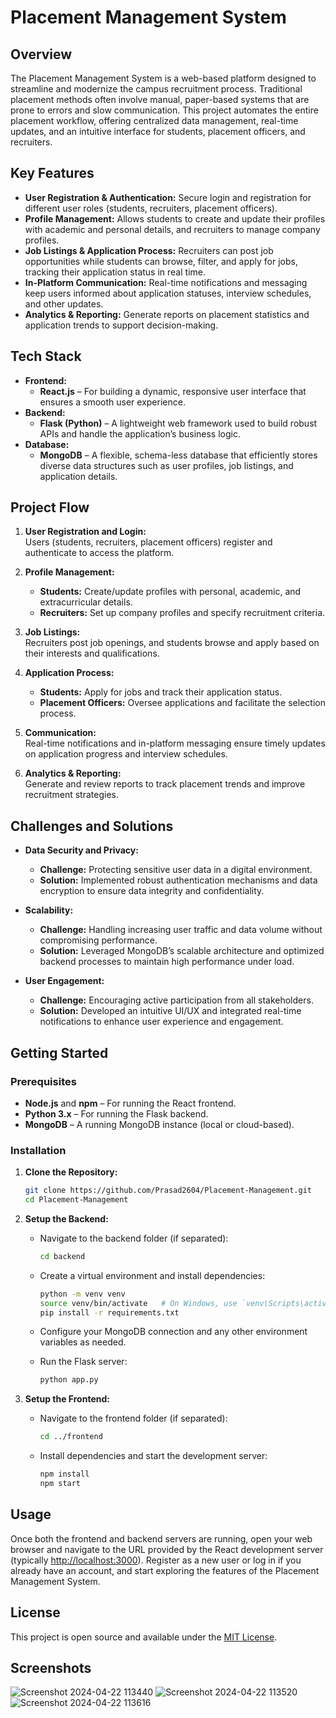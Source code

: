 # Placement Management System

## Overview

The Placement Management System is a web-based platform designed to streamline and modernize the campus recruitment process. Traditional placement methods often involve manual, paper-based systems that are prone to errors and slow communication. This project automates the entire placement workflow, offering centralized data management, real-time updates, and an intuitive interface for students, placement officers, and recruiters.

## Key Features

- **User Registration & Authentication:** Secure login and registration for different user roles (students, recruiters, placement officers).
- **Profile Management:** Allows students to create and update their profiles with academic and personal details, and recruiters to manage company profiles.
- **Job Listings & Application Process:** Recruiters can post job opportunities while students can browse, filter, and apply for jobs, tracking their application status in real time.
- **In-Platform Communication:** Real-time notifications and messaging keep users informed about application statuses, interview schedules, and other updates.
- **Analytics & Reporting:** Generate reports on placement statistics and application trends to support decision-making.

## Tech Stack

- **Frontend:**  
  - **React.js** – For building a dynamic, responsive user interface that ensures a smooth user experience.
- **Backend:**  
  - **Flask (Python)** – A lightweight web framework used to build robust APIs and handle the application’s business logic.
- **Database:**  
  - **MongoDB** – A flexible, schema-less database that efficiently stores diverse data structures such as user profiles, job listings, and application details.

## Project Flow

1. **User Registration and Login:**  
   Users (students, recruiters, placement officers) register and authenticate to access the platform.

2. **Profile Management:**  
   - **Students:** Create/update profiles with personal, academic, and extracurricular details.
   - **Recruiters:** Set up company profiles and specify recruitment criteria.

3. **Job Listings:**  
   Recruiters post job openings, and students browse and apply based on their interests and qualifications.

4. **Application Process:**  
   - **Students:** Apply for jobs and track their application status.
   - **Placement Officers:** Oversee applications and facilitate the selection process.

5. **Communication:**  
   Real-time notifications and in-platform messaging ensure timely updates on application progress and interview schedules.

6. **Analytics & Reporting:**  
   Generate and review reports to track placement trends and improve recruitment strategies.

## Challenges and Solutions

- **Data Security and Privacy:**  
  - **Challenge:** Protecting sensitive user data in a digital environment.  
  - **Solution:** Implemented robust authentication mechanisms and data encryption to ensure data integrity and confidentiality.

- **Scalability:**  
  - **Challenge:** Handling increasing user traffic and data volume without compromising performance.  
  - **Solution:** Leveraged MongoDB’s scalable architecture and optimized backend processes to maintain high performance under load.

- **User Engagement:**  
  - **Challenge:** Encouraging active participation from all stakeholders.  
  - **Solution:** Developed an intuitive UI/UX and integrated real-time notifications to enhance user experience and engagement.

## Getting Started

### Prerequisites

- **Node.js** and **npm** – For running the React frontend.
- **Python 3.x** – For running the Flask backend.
- **MongoDB** – A running MongoDB instance (local or cloud-based).

### Installation

1. **Clone the Repository:**

   ```bash
   git clone https://github.com/Prasad2604/Placement-Management.git
   cd Placement-Management
   ```

2. **Setup the Backend:**

   - Navigate to the backend folder (if separated):
     
     ```bash
     cd backend
     ```
     
   - Create a virtual environment and install dependencies:
     
     ```bash
     python -m venv venv
     source venv/bin/activate   # On Windows, use `venv\Scripts\activate`
     pip install -r requirements.txt
     ```
     
   - Configure your MongoDB connection and any other environment variables as needed.
     
   - Run the Flask server:
     
     ```bash
     python app.py
     ```

3. **Setup the Frontend:**

   - Navigate to the frontend folder (if separated):
     
     ```bash
     cd ../frontend
     ```
     
   - Install dependencies and start the development server:
     
     ```bash
     npm install
     npm start
     ```

## Usage

Once both the frontend and backend servers are running, open your web browser and navigate to the URL provided by the React development server (typically [http://localhost:3000](http://localhost:3000)). Register as a new user or log in if you already have an account, and start exploring the features of the Placement Management System.

## License

This project is open source and available under the [MIT License](LICENSE).


## Screenshots

![Screenshot 2024-04-22 113440](https://github.com/user-attachments/assets/5442b47d-8676-4155-a457-dc95310be514)
![Screenshot 2024-04-22 113520](https://github.com/user-attachments/assets/650e9ee0-1488-4591-9665-e93a706da9e7)
![Screenshot 2024-04-22 113616](https://github.com/user-attachments/assets/094b066b-9211-4216-9a72-3fe3227bb907)


